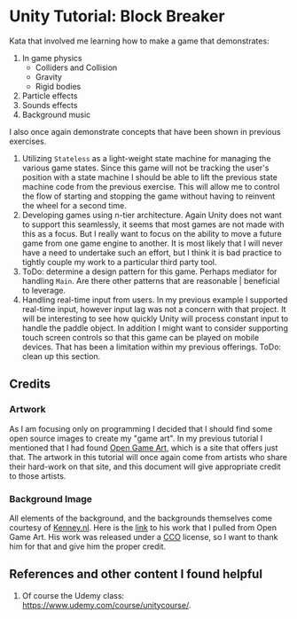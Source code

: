# Unity Tutorial: Block Breaker
Kata that involved me learning how to make a game that demonstrates:
1. In game physics
    * Colliders and Collision
    * Gravity
    * Rigid bodies
1. Particle effects
1. Sounds effects
1. Background music

I also once again demonstrate concepts that have been shown in previous exercises. 
1. Utilizing `Stateless` as a light-weight state machine for managing the various game states. Since this game will not be tracking the user's position with a state machine I should be able to lift the previous state machine code from the previous exercise. This will allow me to control the flow of starting and stopping the game without having to reinvent the wheel for a second time.
1. Developing games using n-tier architecture. Again Unity does not want to support this seamlessly, it seems that most games are not made with this as a focus. But I really want to focus on the ability to move a future game from one game engine to another. It is most likely that I will never have a need to undertake such an effort, but I think it is bad practice to tightly couple my work to a particular third party tool.
1. ToDo: determine a design pattern for this game. Perhaps mediator for handling `Main`. Are there other patterns that are reasonable | beneficial to leverage.
1. Handling real-time input from users. In my previous example I supported real-time input, however input lag was not a concern with that project. It will be interesting to see how quickly Unity will process constant input to handle the paddle object. In addition I might want to consider supporting touch screen controls so that this game can be played on mobile devices. That has been a limitation within my previous offerings. ToDo: clean up this section.

## Credits

### Artwork
As I am focusing only on programming I decided that I should find some open source images to create my "game art". In my previous tutorial I mentioned that I had found [Open Game Art](https://opengameart.org), which is a site that offers just that. The artwork in this tutorial will once again come from artists who share their hard-work on that site, and this document will give appropriate credit to those artists.

### Background Image
All elements of the background, and the backgrounds themselves come courtesy of [Kenney.nl](http://donate.kenney.nl/). Here is the [link](https://opengameart.org/content/background-elements) to his work that I pulled from Open Game Art. His work was released under a [CCO](https://creativecommons.org/licenses/by/3.0/) license, so I want to thank him for that and give him the proper credit.

## References and other content I found helpful
1. Of course the Udemy class: https://www.udemy.com/course/unitycourse/.
